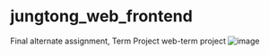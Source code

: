 # jungtong_web_frontend
Final alternate assignment, Term Project
web-term project
![image](https://user-images.githubusercontent.com/108794308/224235674-d8e73c58-db31-446a-8c83-563ddff9aeb9.png)
